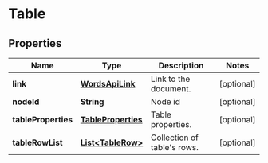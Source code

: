 
# Table

## Properties
Name | Type | Description | Notes
------------ | ------------- | ------------- | -------------
**link** | [**WordsApiLink**](WordsApiLink.md) | Link to the document. |  [optional]
**nodeId** | **String** | Node id |  [optional]
**tableProperties** | [**TableProperties**](TableProperties.md) | Table properties. |  [optional]
**tableRowList** | [**List&lt;TableRow&gt;**](TableRow.md) | Collection of table&#39;s rows. |  [optional]



